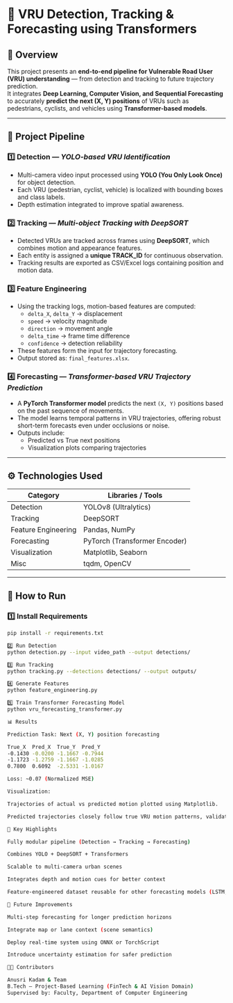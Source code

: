 # 🧠 VRU Detection, Tracking & Forecasting using Transformers

## 📌 Overview  
This project presents an **end-to-end pipeline for Vulnerable Road User (VRU) understanding** — from detection and tracking to future trajectory prediction.  
It integrates **Deep Learning, Computer Vision, and Sequential Forecasting** to accurately **predict the next (X, Y) positions** of VRUs such as pedestrians, cyclists, and vehicles using **Transformer-based models**.

---

## 🚦 Project Pipeline  

### 1️⃣ Detection — *YOLO-based VRU Identification*  
- Multi-camera video input processed using **YOLO (You Only Look Once)** for object detection.  
- Each VRU (pedestrian, cyclist, vehicle) is localized with bounding boxes and class labels.  
- Depth estimation integrated to improve spatial awareness.

### 2️⃣ Tracking — *Multi-object Tracking with DeepSORT*  
- Detected VRUs are tracked across frames using **DeepSORT**, which combines motion and appearance features.  
- Each entity is assigned a **unique TRACK_ID** for continuous observation.  
- Tracking results are exported as CSV/Excel logs containing position and motion data.

### 3️⃣ Feature Engineering  
- Using the tracking logs, motion-based features are computed:
  - `delta_X`, `delta_Y` → displacement  
  - `speed` → velocity magnitude  
  - `direction` → movement angle  
  - `delta_time` → frame time difference  
  - `confidence` → detection reliability  
- These features form the input for trajectory forecasting.  
- Output stored as: `final_features.xlsx`.

### 4️⃣ Forecasting — *Transformer-based VRU Trajectory Prediction*  
- A **PyTorch Transformer model** predicts the next `(X, Y)` positions based on the past sequence of movements.  
- The model learns temporal patterns in VRU trajectories, offering robust short-term forecasts even under occlusions or noise.  
- Outputs include:
  - Predicted vs True next positions  
  - Visualization plots comparing trajectories  

---

## ⚙️ Technologies Used  

| Category | Libraries / Tools |
|-----------|------------------|
| Detection | YOLOv8 (Ultralytics) |
| Tracking | DeepSORT |
| Feature Engineering | Pandas, NumPy |
| Forecasting | PyTorch (Transformer Encoder) |
| Visualization | Matplotlib, Seaborn |
| Misc | tqdm, OpenCV |

---

## 🚀 How to Run  

### 1️⃣ Install Requirements  
```bash
pip install -r requirements.txt

2️⃣ Run Detection
python detection.py --input video_path --output detections/

3️⃣ Run Tracking
python tracking.py --detections detections/ --output outputs/

4️⃣ Generate Features
python feature_engineering.py

5️⃣ Train Transformer Forecasting Model
python vru_forecasting_transformer.py

📊 Results

Prediction Task: Next (X, Y) position forecasting

True_X	Pred_X	True_Y	Pred_Y
-0.1430	-0.0200	-1.1667	-0.7944
-1.1723	-1.2759	-1.1667	-1.0285
0.7800	0.6092	-2.5331	-1.0167

Loss: ~0.07 (Normalized MSE)

Visualization:

Trajectories of actual vs predicted motion plotted using Matplotlib.

Predicted trajectories closely follow true VRU motion patterns, validating the model’s learning capability.

🧩 Key Highlights

Fully modular pipeline (Detection → Tracking → Forecasting)

Combines YOLO + DeepSORT + Transformers

Scalable to multi-camera urban scenes

Integrates depth and motion cues for better context

Feature-engineered dataset reusable for other forecasting models (LSTM, CNN-LSTM, GRU)

🔮 Future Improvements

Multi-step forecasting for longer prediction horizons

Integrate map or lane context (scene semantics)

Deploy real-time system using ONNX or TorchScript

Introduce uncertainty estimation for safer prediction

👩‍💻 Contributors

Anusri Kadam & Team
B.Tech – Project-Based Learning (FinTech & AI Vision Domain)
Supervised by: Faculty, Department of Computer Engineering
